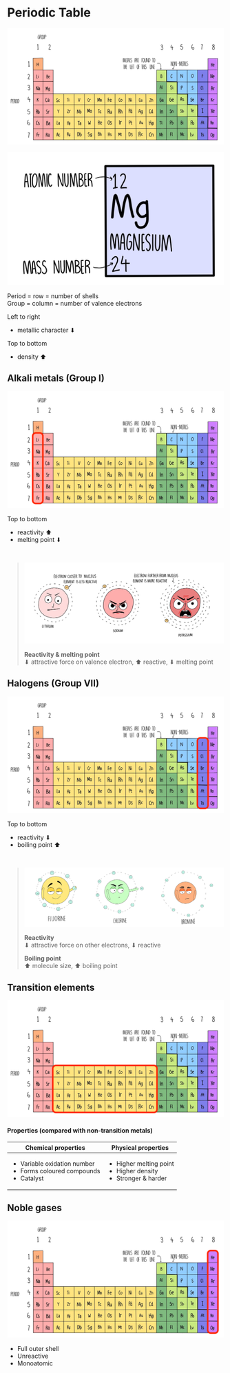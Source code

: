 # Periodic Table

![The periodic table](images/periodic-table.png)

![Element in a periodic table](images/periodic-table-element.png)

Period = row = number of shells \
Group = column = number of valence electrons

<p></p>
Left to right

-   metallic character ⬇

<p></p>
Top to bottom

-   density ⬆

## Alkali metals (Group I)

![Alkali metals on the periodic table](images/periodic-table-alkali-metals.png)

<p></p>
Top to bottom

-   reactivity ⬆
-   melting point ⬇

<br>

> ![Reactivity of alkali metals](images/reactivity-of-alkali-metals.png)
>
> **Reactivity & melting point** \
> ⬇ attractive force on valence electron, ⬆ reactive, ⬇ melting point

## Halogens (Group VII)

![Halogens on the periodic table](images/periodic-table-halogens.png)

<p></p>
Top to bottom

-   reactivity ⬇
-   boiling point ⬆

<br>

> ![Reactivity of halogens](images/reactivity-of-halogens.png)
>
> **Reactivity** \
> ⬇ attractive force on other electrons, ⬇ reactive
>
> **Boiling point** \
> ⬆ molecule size, ⬆ boiling point

## Transition elements

![Transition elements on the periodic table](images/periodic-table-transition-elements.png)

#### Properties (compared with non-transition metals)

| Chemical properties                                                                           | Physical properties                                                                     |
| --------------------------------------------------------------------------------------------- | --------------------------------------------------------------------------------------- |
| <ul><li>Variable oxidation number</li><li>Forms coloured compounds</li><li>Catalyst</li></ul> | <ul><li>Higher melting point</li><li>Higher density</li><li>Stronger & harder</li></ul> |

## Noble gases

![Noble gases on the periodic table](images/periodic-table-noble-gases.png)

-   Full outer shell
-   Unreactive
-   Monoatomic
